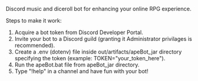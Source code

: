 Discord music and diceroll bot for enhancing your online RPG experience.

Steps to make it work:
1. Acquire a bot token from Discord Developer Portal.
2. Invite your bot to a Discord guild (granting it Administrator privilages is recommended).
3. Create a .env (dotenv) file inside out/artifacts/apeBot_jar directory specifying the token (example: TOKEN="your_token_here").
4. Run the apeBot.bat file from apeBot_jar directory.
5. Type "!help" in a channel and have fun with your bot!
